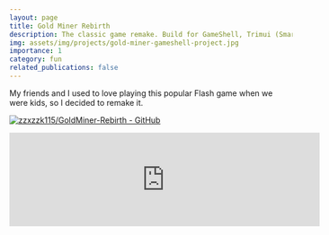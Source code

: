 ```yaml
---
layout: page
title: Gold Miner Rebirth
description: The classic game remake. Build for GameShell, Trimui (Smart Pro and Brick) and other LOVE2D compatible gaming handheld devices. Made with LÖVE(11.1).
img: assets/img/projects/gold-miner-gameshell-project.jpg
importance: 1
category: fun
related_publications: false
---
```


My friends and I used to love playing this popular Flash game when we were kids, so I decided to remake it.

[![zzxzzk115/GoldMiner-Rebirth - GitHub](https://gh-card.dev/repos/zzxzzk115/GoldMiner-Rebirth.svg?fullname=)](https://github.com/zzxzzk115/GoldMiner-Rebirth)

<iframe frameborder="0" src="https://itch.io/embed/1548293" width="552" height="167"><a href="https://lazy-v.itch.io/goldminer-rebirth">GoldMiner-Rebirth by Lazy_V</a></iframe>